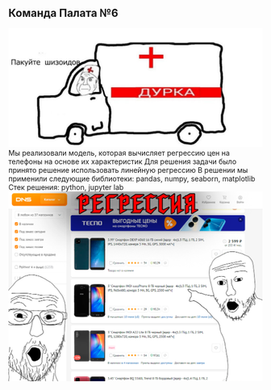## Команда Палата №6
![Логотип](durka1.jpg)
Мы реализовали модель, которая вычисляет регрессию цен на телефоны на основе их характеристик
Для решения задачи было принято решение использовать линейную регрессию
В решении мы применили следующие библиотеки: pandas, numpy, seaborn, matplotlib
Стек решения: python, jupyter lab
![Логотип](regres.png)
